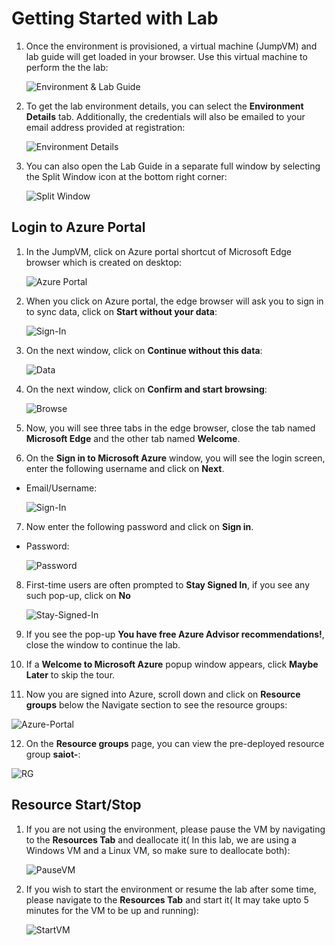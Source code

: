 # Getting Started with Lab

1. Once the environment is provisioned, a virtual machine (JumpVM) and lab guide will get loaded in your browser. Use this virtual machine to perform the the lab:

   ![Environment & Lab Guide](https://github.com/CloudLabsAI-Azure/Automated-Quality-Inspection/blob/aiot/media/01.png?raw=true)

2. To get the lab environment details, you can select the **Environment Details** tab. Additionally, the credentials will also be emailed to your email address provided at registration:

   ![Environment Details](https://github.com/CloudLabsAI-Azure/Automated-Quality-Inspection/blob/aiot/media/02.png?raw=true)

3. You can also open the Lab Guide in a separate full window by selecting the Split Window icon at the bottom right corner:

   ![Split Window](https://github.com/CloudLabsAI-Azure/Automated-Quality-Inspection/blob/aiot/media/03.png?raw=true)

## Login to Azure Portal

1. In the JumpVM, click on Azure portal shortcut of Microsoft Edge browser which is created on desktop:

   ![Azure Portal](https://github.com/CloudLabsAI-Azure/Automated-Quality-Inspection/blob/aiot/media/04.png?raw=true)

2. When you click on Azure portal, the edge browser will ask you to sign in to sync data, click on **Start without your data**:

   ![Sign-In](https://github.com/CloudLabsAI-Azure/Automated-Quality-Inspection/blob/aiot/media/05.png?raw=true)

3. On the next window, click on **Continue without this data**:

   ![Data](https://github.com/CloudLabsAI-Azure/Automated-Quality-Inspection/blob/aiot/media/06.png?raw=true)

4. On the next window, click on **Confirm and start browsing**:

   ![Browse](https://github.com/CloudLabsAI-Azure/Automated-Quality-Inspection/blob/aiot/media/07.png?raw=true)

5. Now, you will see three tabs in the edge browser, close the tab named **Microsoft Edge** and the other tab named **Welcome**.

6. On the **Sign in to Microsoft Azure** window, you will see the login screen, enter the following username and click on **Next**.

* Email/Username: <inject key="AzureAdUserEmail"></inject>

    ![Sign-In](https://github.com/CloudLabsAI-Azure/Automated-Quality-Inspection/blob/aiot/media/08.png?raw=true)

7. Now enter the following password and click on **Sign in**.

* Password: <inject key="AzureAdUserPassword"></inject>

   ![Password](https://github.com/CloudLabsAI-Azure/Automated-Quality-Inspection/blob/aiot/media/09.png?raw=true)

8. First-time users are often prompted to **Stay Signed In**, if you see any such pop-up, click on **No**

   ![Stay-Signed-In](https://github.com/CloudLabsAI-Azure/Automated-Quality-Inspection/blob/aiot/media/11.png?raw=true)

9. If you see the pop-up **You have free Azure Advisor recommendations!**, close the window to continue the lab.

10. If a **Welcome to Microsoft Azure** popup window appears, click **Maybe Later** to skip the tour.

11. Now you are signed into Azure, scroll down and click on **Resource groups** below the Navigate section to see the resource groups:

   ![Azure-Portal](https://github.com/CloudLabsAI-Azure/Automated-Quality-Inspection/blob/aiot/media/10.png?raw=true)

12. On the **Resource groups** page, you can view the pre-deployed resource group **saiot-<inject key ="DeploymentID"></inject>**:

   ![RG](https://github.com/CloudLabsAI-Azure/Automated-Quality-Inspection/blob/aiot/media/12.png?raw=true)

## Resource Start/Stop

1. If you are not using the environment, please pause the VM by navigating to the **Resources Tab** and deallocate it( In this lab, we are using a Windows VM and a Linux VM, so make sure to deallocate both):

   ![PauseVM](https://github.com/CloudLabsAI-Azure/Automated-Quality-Inspection/blob/aiot/media/13.png?raw=true)

2. If you wish to start the environment or resume the lab after some time, please navigate to the **Resources Tab** and start it( It may take upto 5 minutes for the VM to be up and running):

   ![StartVM](https://github.com/CloudLabsAI-Azure/Automated-Quality-Inspection/blob/aiot/media/14.png?raw=true)
